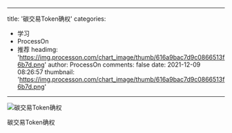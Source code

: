 
---
title: '碳交易Token确权'
categories: 
 - 学习
 - ProcessOn
 - 推荐
headimg: 'https://img.processon.com/chart_image/thumb/616a9bac7d9c0866513f6b7d.png'
author: ProcessOn
comments: false
date: 2021-12-09 08:26:57
thumbnail: 'https://img.processon.com/chart_image/thumb/616a9bac7d9c0866513f6b7d.png'
---

<div>   
<img class="thumb" alt="碳交易Token确权" src="https://img.processon.com/chart_image/thumb/616a9bac7d9c0866513f6b7d.png" referrerpolicy="no-referrer">
<p>碳交易Token确权</p>  
</div>
            